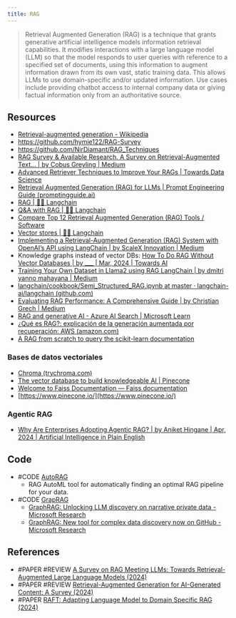 ```yaml
---
title: RAG
---
```


> Retrieval Augmented Generation (RAG) is a technique that grants generative artificial intelligence models information retrieval capabilities. It modifies interactions with a large language model (LLM) so that the model responds to user queries with reference to a specified set of documents, using this information to augment information drawn from its own vast, static training data. This allows LLMs to use domain-specific and/or updated information. Use cases include providing chatbot access to internal company data or giving factual information only from an authoritative source.

## Resources
- [Retrieval-augmented generation - Wikipedia](https://en.wikipedia.org/wiki/Retrieval-augmented_generation)
- https://github.com/hymie122/RAG-Survey
- https://github.com/NirDiamant/RAG_Techniques
- [RAG Survey & Available Research. A Survey on Retrieval-Augmented Text… | by Cobus Greyling | Medium](https://cobusgreyling.medium.com/rag-survey-available-research-overview-2f3a6fc049b9)
- [Advanced Retriever Techniques to Improve Your RAGs | Towards Data Science](https://towardsdatascience.com/advanced-retriever-techniques-to-improve-your-rags-1fac2b86dd61)
- [Retrieval Augmented Generation (RAG) for LLMs | Prompt Engineering Guide (promptingguide.ai)](https://www.promptingguide.ai/research/rag)
- [RAG | 🦜️🔗 Langchain](https://python.langchain.com/docs/expression_language/cookbook/retrieval)
- [Q&A with RAG | 🦜️🔗 Langchain](https://python.langchain.com/docs/use_cases/question_answering/)
- [Compare Top 12 Retrieval Augmented Generation (RAG) Tools / Software](https://research.aimultiple.com/retrieval-augmented-generation/)
- [Vector stores | 🦜️🔗 Langchain](https://python.langchain.com/docs/integrations/vectorstores)
- [Implementing a Retrieval-Augmented Generation (RAG) System with OpenAI’s API using LangChain | by ScaleX Innovation | Medium](https://scalexi.medium.com/implementing-a-retrieval-augmented-generation-rag-system-with-openais-api-using-langchain-ab39b60b4d9f)
- Knowledge graphs instead of vector DBs: [How To Do RAG Without Vector Databases | by ___ | Mar, 2024 | Towards AI](https://pub.towardsai.net/how-to-do-rag-without-vector-databases-45fd4f6ced06)
- [Training Your Own Dataset in Llama2 using RAG LangChain | by dmitri yanno mahayana | Medium](https://medium.com/@dmitri.mahayana/training-your-own-dataset-in-llama2-using-rag-langchain-e4991064f423)
- [langchain/cookbook/Semi_Structured_RAG.ipynb at master · langchain-ai/langchain (github.com)](https://github.com/langchain-ai/langchain/blob/master/cookbook/Semi_Structured_RAG.ipynb)
- [Evaluating RAG Performance: A Comprehensive Guide | by Christian Grech | Medium](https://christiangrech.medium.com/evaluating-rag-performance-a-comprehensive-guide-b1d8f903b7ad)
- [RAG and generative AI - Azure AI Search | Microsoft Learn](https://learn.microsoft.com/en-us/azure/search/retrieval-augmented-generation-overview)
- [¿Qué es RAG?: explicación de la generación aumentada por recuperación: AWS (amazon.com)](https://aws.amazon.com/es/what-is/retrieval-augmented-generation/)
- [A RAG from scratch to query the scikit-learn documentation](https://papers-probabl-ai.cdn.ampproject.org/c/s/papers.probabl.ai/a-rag-from-scratch-to-query-the-scikit-learn-documentation?hs_amp=true&utm_source=pocket_shared)

### Bases de datos vectoriales
- [Chroma (trychroma.com)](https://www.trychroma.com/)
- [The vector database to build knowledgeable AI | Pinecone](https://www.pinecone.io/)
- [Welcome to Faiss Documentation — Faiss documentation](https://faiss.ai/)
- [https://www.pinecone.io/](https://www.pinecone.io/)

### Agentic RAG
- [Why Are Enterprises Adopting Agentic RAG? | by Aniket Hingane | Apr, 2024 | Artificial Intelligence in Plain English](https://ai.plainenglish.io/why-are-enterprises-adopting-agentic-rag-b638a0227b7f)

## Code
- #CODE [AutoRAG](https://github.com/Marker-Inc-Korea/AutoRAG?utm_source=pocket_saves)
	- RAG AutoML tool for automatically finding an optimal RAG pipeline for your data.
- #CODE [GrapRAG](https://github.com/microsoft/graphrag)
	- [GraphRAG: Unlocking LLM discovery on narrative private data - Microsoft Research](https://www.microsoft.com/en-us/research/blog/graphrag-unlocking-llm-discovery-on-narrative-private-data/)
	- [GraphRAG: New tool for complex data discovery now on GitHub - Microsoft Research](https://www.microsoft.com/en-us/research/blog/graphrag-new-tool-for-complex-data-discovery-now-on-github/)

## References
- #PAPER #REVIEW [A Survey on RAG Meeting LLMs: Towards Retrieval-Augmented Large Language  Models (2024)](https://arxiv.org/pdf/2405.06211)
- #PAPER #REVIEW [Retrieval-Augmented Generation for AI-Generated Content: A Survey (2024)](https://arxiv.org/pdf/2402.19473)
- #PAPER [RAFT: Adapting Language Model to Domain Specific RAG (2024)](https://arxiv.org/pdf/2403.10131)